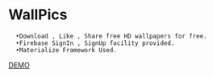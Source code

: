 # WallPics

      •Download , Like , Share free HD wallpapers for free.
      •Firebase SignIn , SignUp facility provided.
      •Materialize Framework Used.
      
[DEMO](https://blog-5946b.firebaseapp.com)      
